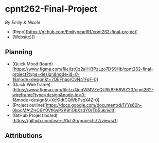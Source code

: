 # cpnt262-Final-Project

*By Emily & Nicole*

 - (Repo)[https://github.com/Emilypearl91/cpnt262-final-project]
 - (Website)[]
 
## Planning

 - (Quick Mood Board)[https://www.figma.com/file/lztCz2aIHI3PzLzo7DS9Hb/cpnt262-final-project?type=design&node-id=0-1&mode=design&t=7QEFhagrOvN41FqF-0]
 - (Quick Wire frame)[https://www.figma.com/file/zxQeqWMVZeQURk8F66WZ23/cpnt262-wireframe?type=design&node-id=0-1&mode=design&t=XcKIdtCQWbPsqX4Z-0]
 - (Project outline)[https://docs.google.com/document/d/1YYs60h-0kpqMAtZHO6Y0VtKwP2K9fiOkXzdYGrTb5uk/edit]
 - (GitHub Project board)[https://github.com/users/l1ch3n/projects/2/views/1]


## Attributions